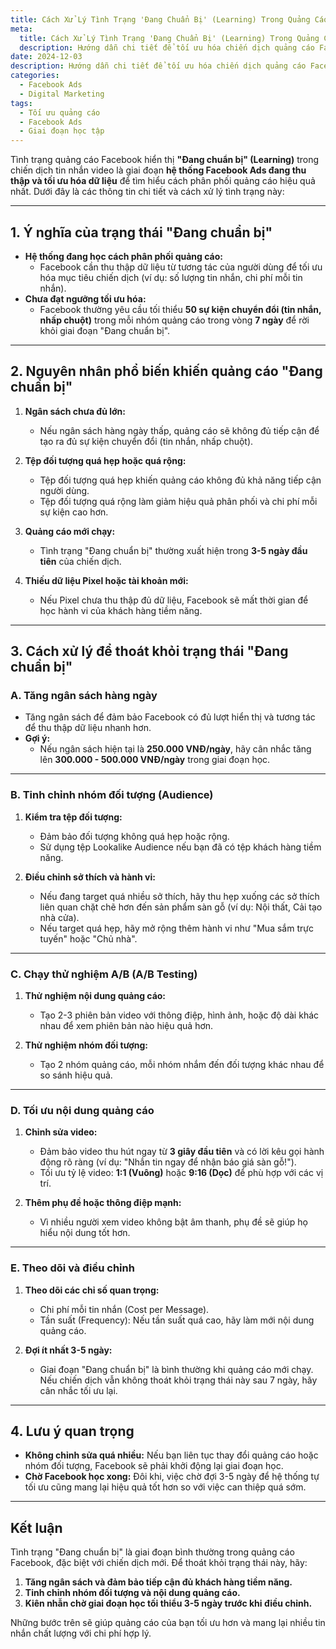 ```yaml
---
title: Cách Xử Lý Tình Trạng 'Đang Chuẩn Bị' (Learning) Trong Quảng Cáo Facebook
meta:
  title: Cách Xử Lý Tình Trạng 'Đang Chuẩn Bị' (Learning) Trong Quảng Cáo Facebook
  description: Hướng dẫn chi tiết để tối ưu hóa chiến dịch quảng cáo Facebook thoát khỏi giai đoạn 'Đang chuẩn bị' và đạt hiệu quả cao.
date: 2024-12-03
description: Hướng dẫn chi tiết để tối ưu hóa chiến dịch quảng cáo Facebook thoát khỏi giai đoạn 'Đang chuẩn bị' và đạt hiệu quả cao.
categories:
  - Facebook Ads
  - Digital Marketing
tags:
  - Tối ưu quảng cáo
  - Facebook Ads
  - Giai đoạn học tập
---
```


Tình trạng quảng cáo Facebook hiển thị **"Đang chuẩn bị" (Learning)** trong chiến dịch tin nhắn video là giai đoạn **hệ thống Facebook Ads đang thu thập và tối ưu hóa dữ liệu** để tìm hiểu cách phân phối quảng cáo hiệu quả nhất. Dưới đây là các thông tin chi tiết và cách xử lý tình trạng này:

---

## **1. Ý nghĩa của trạng thái "Đang chuẩn bị"**
- **Hệ thống đang học cách phân phối quảng cáo:**
  - Facebook cần thu thập dữ liệu từ tương tác của người dùng để tối ưu hóa mục tiêu chiến dịch (ví dụ: số lượng tin nhắn, chi phí mỗi tin nhắn).  
- **Chưa đạt ngưỡng tối ưu hóa:**  
  - Facebook thường yêu cầu tối thiểu **50 sự kiện chuyển đổi (tin nhắn, nhấp chuột)** trong mỗi nhóm quảng cáo trong vòng **7 ngày** để rời khỏi giai đoạn "Đang chuẩn bị".  

---

## **2. Nguyên nhân phổ biến khiến quảng cáo "Đang chuẩn bị"**

1. **Ngân sách chưa đủ lớn:**
   - Nếu ngân sách hàng ngày thấp, quảng cáo sẽ không đủ tiếp cận để tạo ra đủ sự kiện chuyển đổi (tin nhắn, nhấp chuột).  

2. **Tệp đối tượng quá hẹp hoặc quá rộng:**
   - Tệp đối tượng quá hẹp khiến quảng cáo không đủ khả năng tiếp cận người dùng.  
   - Tệp đối tượng quá rộng làm giảm hiệu quả phân phối và chi phí mỗi sự kiện cao hơn.  

3. **Quảng cáo mới chạy:**  
   - Tình trạng "Đang chuẩn bị" thường xuất hiện trong **3-5 ngày đầu tiên** của chiến dịch.

4. **Thiếu dữ liệu Pixel hoặc tài khoản mới:**  
   - Nếu Pixel chưa thu thập đủ dữ liệu, Facebook sẽ mất thời gian để học hành vi của khách hàng tiềm năng.

---

## **3. Cách xử lý để thoát khỏi trạng thái "Đang chuẩn bị"**

### **A. Tăng ngân sách hàng ngày**
- Tăng ngân sách để đảm bảo Facebook có đủ lượt hiển thị và tương tác để thu thập dữ liệu nhanh hơn.  
- **Gợi ý:**  
  - Nếu ngân sách hiện tại là **250.000 VNĐ/ngày**, hãy cân nhắc tăng lên **300.000 - 500.000 VNĐ/ngày** trong giai đoạn học.  

---

### **B. Tinh chỉnh nhóm đối tượng (Audience)**
1. **Kiểm tra tệp đối tượng:**  
   - Đảm bảo đối tượng không quá hẹp hoặc rộng.  
   - Sử dụng tệp Lookalike Audience nếu bạn đã có tệp khách hàng tiềm năng.  

2. **Điều chỉnh sở thích và hành vi:**  
   - Nếu đang target quá nhiều sở thích, hãy thu hẹp xuống các sở thích liên quan chặt chẽ hơn đến sản phẩm sàn gỗ (ví dụ: Nội thất, Cải tạo nhà cửa).  
   - Nếu target quá hẹp, hãy mở rộng thêm hành vi như "Mua sắm trực tuyến" hoặc "Chủ nhà".  

---

### **C. Chạy thử nghiệm A/B (A/B Testing)**
1. **Thử nghiệm nội dung quảng cáo:**  
   - Tạo 2-3 phiên bản video với thông điệp, hình ảnh, hoặc độ dài khác nhau để xem phiên bản nào hiệu quả hơn.  

2. **Thử nghiệm nhóm đối tượng:**  
   - Tạo 2 nhóm quảng cáo, mỗi nhóm nhắm đến đối tượng khác nhau để so sánh hiệu quả.  

---

### **D. Tối ưu nội dung quảng cáo**
1. **Chỉnh sửa video:**  
   - Đảm bảo video thu hút ngay từ **3 giây đầu tiên** và có lời kêu gọi hành động rõ ràng (ví dụ: "Nhắn tin ngay để nhận báo giá sàn gỗ!").  
   - Tối ưu tỷ lệ video: **1:1 (Vuông)** hoặc **9:16 (Dọc)** để phù hợp với các vị trí.  

2. **Thêm phụ đề hoặc thông điệp mạnh:**  
   - Vì nhiều người xem video không bật âm thanh, phụ đề sẽ giúp họ hiểu nội dung tốt hơn.  

---

### **E. Theo dõi và điều chỉnh**
1. **Theo dõi các chỉ số quan trọng:**  
   - Chi phí mỗi tin nhắn (Cost per Message).  
   - Tần suất (Frequency): Nếu tần suất quá cao, hãy làm mới nội dung quảng cáo.  

2. **Đợi ít nhất 3-5 ngày:**  
   - Giai đoạn "Đang chuẩn bị" là bình thường khi quảng cáo mới chạy. Nếu chiến dịch vẫn không thoát khỏi trạng thái này sau 7 ngày, hãy cân nhắc tối ưu lại.

---

## **4. Lưu ý quan trọng**
- **Không chỉnh sửa quá nhiều:** Nếu bạn liên tục thay đổi quảng cáo hoặc nhóm đối tượng, Facebook sẽ phải khởi động lại giai đoạn học.  
- **Chờ Facebook học xong:** Đôi khi, việc chờ đợi 3-5 ngày để hệ thống tự tối ưu cũng mang lại hiệu quả tốt hơn so với việc can thiệp quá sớm.  

---

## **Kết luận**
Tình trạng "Đang chuẩn bị" là giai đoạn bình thường trong quảng cáo Facebook, đặc biệt với chiến dịch mới. Để thoát khỏi trạng thái này, hãy:
1. **Tăng ngân sách và đảm bảo tiếp cận đủ khách hàng tiềm năng.**  
2. **Tinh chỉnh nhóm đối tượng và nội dung quảng cáo.**  
3. **Kiên nhẫn chờ giai đoạn học tối thiểu 3-5 ngày trước khi điều chỉnh.**

Những bước trên sẽ giúp quảng cáo của bạn tối ưu hơn và mang lại nhiều tin nhắn chất lượng với chi phí hợp lý.
